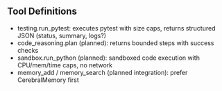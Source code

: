 ## Tool Definitions

- testing.run_pytest: executes pytest with size caps, returns structured JSON (status, summary, logs?)
- code_reasoning.plan (planned): returns bounded steps with success checks
- sandbox.run_python (planned): sandboxed code execution with CPU/mem/time caps, no network
- memory_add / memory_search (planned integration): prefer CerebralMemory first

